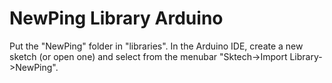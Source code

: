 # NewPing Library Arduino

Put the "NewPing" folder in "libraries\".
In the Arduino IDE, create a new sketch (or open one) and 
  select from the menubar "Sktech->Import Library->NewPing".
